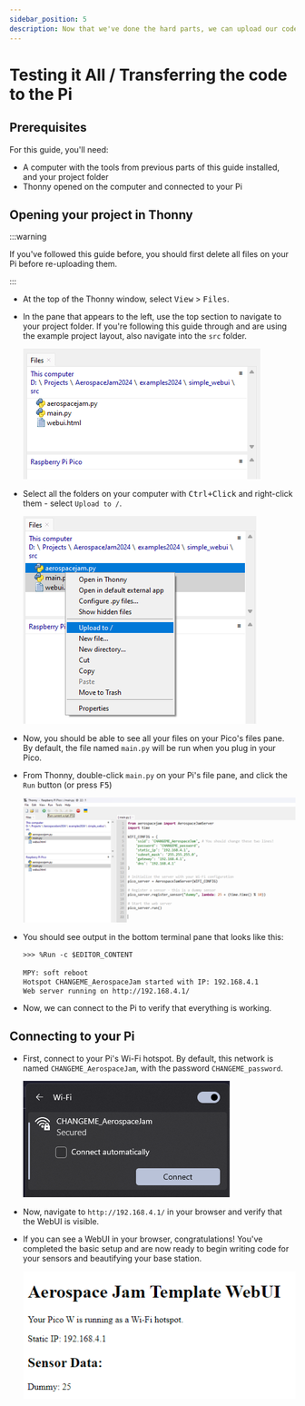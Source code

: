 ```yaml
---
sidebar_position: 5
description: Now that we've done the hard parts, we can upload our code to the Pi and make sure that it's working.
---
```


# Testing it All / Transferring the code to the Pi

## Prerequisites

For this guide, you'll need:

- A computer with the tools from previous parts of this guide installed, and your project folder
- Thonny opened on the computer and connected to your Pi

## Opening your project in Thonny

:::warning

If you've followed this guide before, you should first delete all files on your Pi before re-uploading them.

:::

- At the top of the Thonny window, select <kbd>View</kbd> > <kbd>Files</kbd>.
- In the pane that appears to the left, use the top section to navigate to your project folder. If you're following this guide through and are using the example project layout, also navigate into the `src` folder.
  
  ![Select the correct folder in Thonny](select-folder.png)

- Select all the folders on your computer with <kbd>Ctrl+Click</kbd> and right-click them - select `Upload to /`.

  ![Upload all local files to pico](upload-to-pico.png)

- Now, you should be able to see all your files on your Pico's files pane. By default, the file named `main.py` will be run when you plug in your Pico.
- From Thonny, double-click `main.py` on your Pi's file pane, and click the `Run` button (or press <kbd>F5</kbd>)

  ![Run main.py](run-button.png)

- You should see output in the bottom terminal pane that looks like this:

  ```log
  >>> %Run -c $EDITOR_CONTENT

  MPY: soft reboot
  Hotspot CHANGEME_AerospaceJam started with IP: 192.168.4.1
  Web server running on http://192.168.4.1/
  ```

- Now, we can connect to the Pi to verify that everything is working.

## Connecting to your Pi

- First, connect to your Pi's Wi-Fi hotspot. By default, this network is named `CHANGEME_AerospaceJam`, with the password `CHANGEME_password`.

  ![Connect to the network](connect-hotspot.png)

- Now, navigate to `http://192.168.4.1/` in your browser and verify that the WebUI is visible.
- If you can see a WebUI in your browser, congratulations! You've completed the basic setup and are now ready to begin writing code for your sensors and beautifying your base station.

  ![WebUI](webui.png)